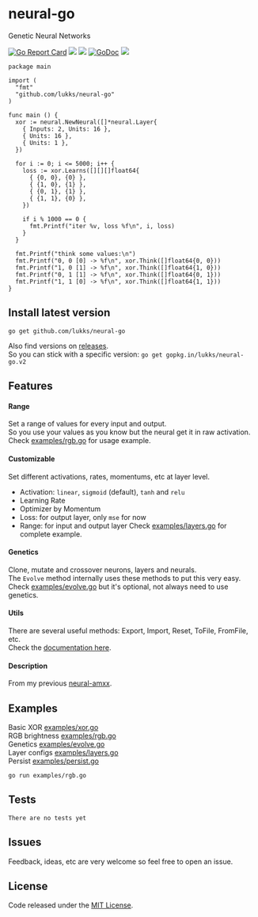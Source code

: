 # neural-go

Genetic Neural Networks

[![Go Report Card](https://goreportcard.com/badge/github.com/LuKks/neural-go)](https://goreportcard.com/report/github.com/LuKks/neural-go) ![](https://img.shields.io/github/v/release/LuKks/neural-go) [![](https://img.shields.io/maintenance/yes/2019.svg?style=flat-square)](https://github.com/LuKks/neural-go) [![GoDoc](https://godoc.org/github.com/LuKks/neural-go?status.svg)](https://godoc.org/github.com/LuKks/neural-go) ![](https://img.shields.io/github/license/LuKks/neural-go.svg)

```golang
package main

import (
  "fmt"
  "github.com/lukks/neural-go"
)

func main () {
  xor := neural.NewNeural([]*neural.Layer{
    { Inputs: 2, Units: 16 },
    { Units: 16 },
    { Units: 1 },
  })

  for i := 0; i <= 5000; i++ {
    loss := xor.Learns([][][]float64{
      { {0, 0}, {0} },
      { {1, 0}, {1} },
      { {0, 1}, {1} },
      { {1, 1}, {0} },
    })

    if i % 1000 == 0 {
      fmt.Printf("iter %v, loss %f\n", i, loss)
    }
  }

  fmt.Printf("think some values:\n")
  fmt.Printf("0, 0 [0] -> %f\n", xor.Think([]float64{0, 0}))
  fmt.Printf("1, 0 [1] -> %f\n", xor.Think([]float64{1, 0}))
  fmt.Printf("0, 1 [1] -> %f\n", xor.Think([]float64{0, 1}))
  fmt.Printf("1, 1 [0] -> %f\n", xor.Think([]float64{1, 1}))
}
```

## Install latest version
```
go get github.com/lukks/neural-go
```

Also find versions on [releases](https://github.com/LuKks/neural-go/releases).\
So you can stick with a specific version: `go get gopkg.in/lukks/neural-go.v2`

## Features
#### Range
Set a range of values for every input and output.\
So you use your values as you know but the neural get it in raw activation.\
Check [examples/rgb.go](https://github.com/LuKks/neural-go/blob/master/examples/rgb.go) for usage example.

#### Customizable
Set different activations, rates, momentums, etc at layer level.
- Activation: `linear`, `sigmoid` (default), `tanh` and `relu`
- Learning Rate
- Optimizer by Momentum
- Loss: for output layer, only `mse` for now
- Range: for input and output layer
Check [examples/layers.go](https://github.com/LuKks/neural-go/blob/master/examples/layers.go) for complete example.

#### Genetics
Clone, mutate and crossover neurons, layers and neurals.\
The `Evolve` method internally uses these methods to put this very easy.\
Check [examples/evolve.go](https://github.com/LuKks/neural-go/blob/master/examples/evolve.go) but it's optional, not always need to use genetics.

#### Utils
There are several useful methods: Export, Import, Reset, ToFile, FromFile, etc.\
Check the [documentation here](https://godoc.org/github.com/LuKks/neural-go).

#### Description
From my previous [neural-amxx](https://github.com/LuKks/neural-amxx).

## Examples
Basic XOR [examples/xor.go](https://github.com/LuKks/neural-go/blob/master/examples/xor.go)\
RGB brightness [examples/rgb.go](https://github.com/LuKks/neural-go/blob/master/examples/rgb.go)\
Genetics [examples/evolve.go](https://github.com/LuKks/neural-go/blob/master/examples/evolve.go)\
Layer configs [examples/layers.go](https://github.com/LuKks/neural-go/blob/master/examples/layers.go)\
Persist [examples/persist.go](https://github.com/LuKks/neural-go/blob/master/examples/persist.go)

```
go run examples/rgb.go
```

## Tests
```
There are no tests yet
```

## Issues
Feedback, ideas, etc are very welcome so feel free to open an issue.

## License
Code released under the [MIT License](https://github.com/LuKks/neural-go/blob/master/LICENSE).

